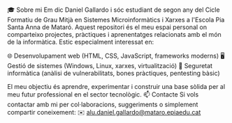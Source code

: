 🎓 Sobre mi
Em dic Daniel Gallardo i sóc estudiant de segon any del Cicle Formatiu de Grau Mitjà en Sistemes Microinformàtics i Xarxes a l'Escola Pia Santa Anna de Mataró.
Aquest repositori és el meu espai personal on comparteixo projectes, pràctiques i aprenentatges relacionats amb el món de la informàtica. Estic especialment interessat en:

🌐 Desenvolupament web (HTML, CSS, JavaScript, frameworks moderns)
🖥️ Gestió de sistemes (Windows, Linux, xarxes, virtualització)
🔐 Seguretat informàtica (anàlisi de vulnerabilitats, bones pràctiques, pentesting bàsic)

El meu objectiu és aprendre, experimentar i construir una base sòlida per al meu futur professional en el sector tecnològic.
📫 Contacte
Si vols contactar amb mi per col·laboracions, suggeriments o simplement compartir coneixement:
✉️ alu.daniel.gallardo@mataro.epiaedu.cat

